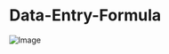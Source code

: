 # Data-Entry-Formula
![Image](https://github.com/user-attachments/assets/0afc7ca2-0d48-4f3c-816b-e777888b4344)
